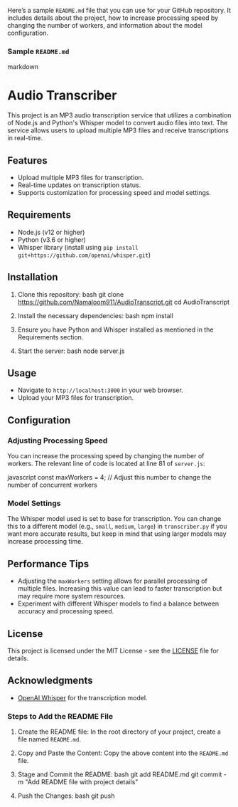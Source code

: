 Here’s a sample `README.md` file that you can use for your GitHub repository. It includes details about the project, how to increase processing speed by changing the number of workers, and information about the model configuration.

### Sample `README.md`

markdown
# Audio Transcriber

This project is an MP3 audio transcription service that utilizes a combination of Node.js and Python's Whisper model to convert audio files into text. The service allows users to upload multiple MP3 files and receive transcriptions in real-time.

## Features
- Upload multiple MP3 files for transcription.
- Real-time updates on transcription status.
- Supports customization for processing speed and model settings.

## Requirements
- Node.js (v12 or higher)
- Python (v3.6 or higher)
- Whisper library (install using `pip install git+https://github.com/openai/whisper.git`)

## Installation
1. Clone this repository:
   bash
   git clone https://github.com/Namaloom911/AudioTranscript.git
   cd AudioTranscript
   

2. Install the necessary dependencies:
   bash
   npm install
   

3. Ensure you have Python and Whisper installed as mentioned in the Requirements section.

4. Start the server:
   bash
   node server.js
   

## Usage
- Navigate to `http://localhost:3000` in your web browser.
- Upload your MP3 files for transcription.

## Configuration
### Adjusting Processing Speed
You can increase the processing speed by changing the number of workers. The relevant line of code is located at line 81 of `server.js`:

javascript
const maxWorkers = 4; // Adjust this number to change the number of concurrent workers


### Model Settings
The Whisper model used is set to base for transcription. You can change this to a different model (e.g., `small`, `medium`, `large`) in `transcriber.py` if you want more accurate results, but keep in mind that using larger models may increase processing time.

## Performance Tips
- Adjusting the `maxWorkers` setting allows for parallel processing of multiple files. Increasing this value can lead to faster transcription but may require more system resources.
- Experiment with different Whisper models to find a balance between accuracy and processing speed.

## License
This project is licensed under the MIT License - see the [LICENSE](LICENSE) file for details.

## Acknowledgments
- [OpenAI Whisper](https://github.com/openai/whisper) for the transcription model.


### Steps to Add the README File

1. Create the README file: In the root directory of your project, create a file named `README.md`.

2. Copy and Paste the Content: Copy the above content into the `README.md` file.

3. Stage and Commit the README:
   bash
   git add README.md
   git commit -m "Add README file with project details"
   

4. Push the Changes:
   bash
   git push
   
